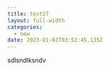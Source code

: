 ```yaml
---
title: test27
layout: full-width
categories:
  - new
date: 2023-01-02T03:52:45.135Z
---
```

s﻿dlsndlksndv
